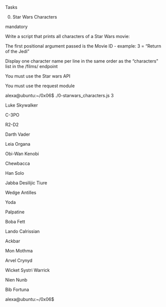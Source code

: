 Tasks

0. Star Wars Characters

mandatory

Write a script that prints all characters of a Star Wars movie:



The first positional argument passed is the Movie ID - example: 3 = “Return of the Jedi”

Display one character name per line in the same order as the “characters” list in the /films/ endpoint

You must use the Star wars API

You must use the request module

alexa@ubuntu:~/0x06$ ./0-starwars_characters.js 3

Luke Skywalker

C-3PO

R2-D2

Darth Vader

Leia Organa

Obi-Wan Kenobi

Chewbacca

Han Solo

Jabba Desilijic Tiure

Wedge Antilles

Yoda

Palpatine

Boba Fett

Lando Calrissian

Ackbar

Mon Mothma

Arvel Crynyd

Wicket Systri Warrick

Nien Nunb

Bib Fortuna

alexa@ubuntu:~/0x06$ 
